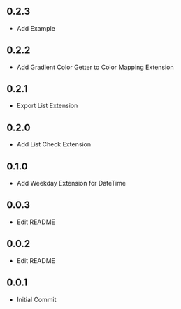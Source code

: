 ## 0.2.3

* Add Example


## 0.2.2

* Add Gradient Color Getter to Color Mapping Extension


## 0.2.1

* Export List Extension


## 0.2.0

* Add List Check Extension


## 0.1.0

* Add Weekday Extension for DateTime


## 0.0.3 

* Edit README


## 0.0.2

* Edit README


## 0.0.1

* Initial Commit

